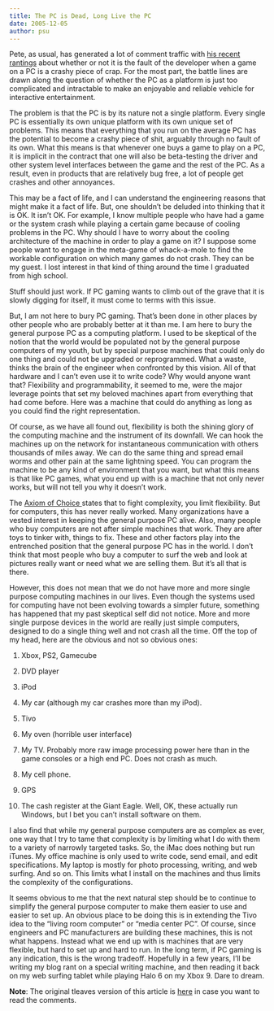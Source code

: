 ```yaml
---
title: The PC is Dead, Long Live the PC
date: 2005-12-05
author: psu
---
```


Pete, as usual, has generated a lot of comment traffic with <a href="http://tleaves.com/wordpress-archive/post0492/">his recent rantings</a> about whether or not it is the fault of the developer when a game on a PC is a crashy piece of crap. For the most part, the battle lines are drawn along the question of whether the PC as a platform is just too complicated and intractable to make an enjoyable and reliable vehicle for interactive entertainment.

The problem is that the PC is by its nature not a single platform. Every single PC is essentially its own unique platform with its own unique set of problems. This means that everything that you run on the average PC has the potential to become a crashy piece of shit, arguably through no fault of its own. What this means is that whenever one buys a game to play on a PC, it is implicit in the contract that one will also be beta-testing the driver and other system level interfaces between the game and the rest of the PC. As a result, even in products that are relatively bug free, a lot of people get crashes and other annoyances.

This may be a fact of life, and I can understand the engineering reasons that might make it a fact of life. But, one shouldn’t be deluded into thinking that it is OK. It isn’t OK. For example, I know multiple people who have had a game or the system crash while playing a certain game because of cooling problems in the PC. Why should I have to worry about the cooling architecture of the machine in order to play a game on it? I suppose some people want to engage in the meta-game of whack-a-mole to find the workable configuration on which many games do not crash. They can be my guest. I lost interest in that kind of thing around the time I graduated from high school.

Stuff should just work. If PC gaming wants to climb out of the grave that it is slowly digging for itself, it must come to terms with this issue.

But, I am not here to bury PC gaming. That’s been done in other places by other people who are probably better at it than me. I am here to bury the general purpose PC as a computing platform. I used to be skeptical of the notion that the world would be populated not by the general purpose computers of my youth, but by special purpose machines that could only do one thing and could not be upgraded or reprogrammed. What a waste, thinks the brain of the engineer when confronted by this vision. All of that hardware and I can’t even use it to write code? Why would anyone want that? Flexibility and programmability, it seemed to me, were the major leverage points that set my beloved machines apart from everything that had come before. Here was a machine that could do anything as long as you could find the right representation.

Of course, as we have all found out, flexibility is both the shining glory of the computing machine and the instrument of its downfall. We can hook the machines up on the network for instantaneous communication with others thousands of miles away. We can do the same thing and spread email worms and other pain at the same lightning speed. You can program the machine to be any kind of environment that you want, but what this means is that like PC games, what you end up with is a machine that not only never works, but will not tell you why it doesn’t work.

The <a href="http://tleaves.com/wordpress-archive/post0284/">Axiom of Choice </a>states that to fight complexity, you limit flexibility. But for computers, this has never really worked. Many organizations have a vested interest in keeping the general purpose PC alive. Also, many people who buy computers are not after simple machines that work. They are after toys to tinker with, things to fix. These and other factors play into the entrenched position that the general purpose PC has in the world. I don’t think that most people who buy a computer to surf the web and look at pictures really want or need what we are selling them. But it’s all that is there.

However, this does not mean that we do not have more and more single purpose computing machines in our lives. Even though the systems used for computing have not been evolving towards a simpler future, something has happened that my past skeptical self did not notice. More and more single purpose devices in the world are really just simple computers, designed to do a single thing well and not crash all the time. Off the top of my head, here are the obvious and not so obvious ones:

1. Xbox, PS2, Gamecube 

2. DVD player 

3. iPod   

4. My car (although my car crashes more than my iPod). 

5. Tivo 
  
6. My oven (horrible user interface) 

7. My TV. Probably more raw image processing power here than in the game consoles or a high end PC. Does not crash as much. 

8. My cell phone. 
 
9. GPS 

10. The cash register at the Giant Eagle. Well, OK, these actually run Windows, but I bet you can’t install software on them.

I also find that while my general purpose computers are as complex as ever, one way that I try to tame that complexity is by limiting what I do with them to a variety of narrowly targeted tasks. So, the iMac does nothing but run iTunes. My office machine is only used to write code, send email, and edit specifications. My laptop is mostly for photo processing, writing, and web surfing. And so on. This limits what I install on the machines and thus limits the complexity of the configurations.

It seems obvious to me that the next natural step should be to continue to simplify the general purpose computer to make them easier to use and easier to set up. An obvious place to be doing this is in extending the Tivo idea to the “living room computer” or “media center PC”. Of course, since engineers and PC manufacturers are building these machines, this is not what happens. Instead what we end up with is machines that are very flexible, but hard to set up and hard to run. In the long term, if PC gaming is any indication, this is the wrong tradeoff. Hopefully in a few years, I’ll be writing my blog rant on a special writing machine, and then reading it back on my web surfing tablet while playing Halo 6 on my Xbox 9. Dare to dream.

**Note**: The original tleaves version of this article is <a href="http://tleaves.com/2005/12/20/the-pc-is-dead-long-live-the-pc/">here</a> in case you want to read the comments.

